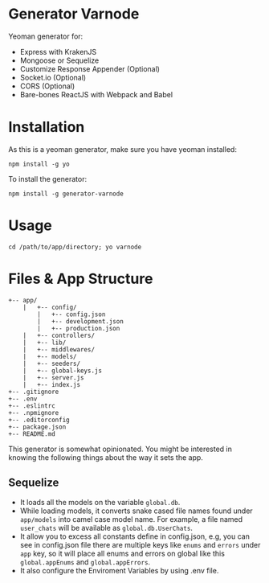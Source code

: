 # Generator Varnode

Yeoman generator for:

* Express with KrakenJS
* Mongoose or Sequelize
* Customize Response Appender (Optional)
* Socket.io (Optional)
* CORS (Optional)
* Bare-bones ReactJS with Webpack and Babel

# Installation

As this is a yeoman generator, make sure you have yeoman installed:

  `npm install -g yo`
  
To install the generator:

  `npm install -g generator-varnode`
  
# Usage

  `cd /path/to/app/directory; yo varnode`
  
# Files & App Structure

    +-- app/
        |   +-- config/
            |   +-- config.json
            |   +-- development.json
            |   +-- production.json
        |   +-- controllers/
        |   +-- lib/
        |   +-- middlewares/
        |   +-- models/
        |   +-- seeders/
        |   +-- global-keys.js
        |   +-- server.js
        |   +-- index.js
    +-- .gitignore
    +-- .env
    +-- .eslintrc
    +-- .npmignore
    +-- .editorconfig
    +-- package.json
    +-- README.md

This generator is somewhat opinionated. You might be interested in knowing the following things about the way it sets the app.

## Sequelize

* It loads all the models on the variable `global.db`.
* While loading models, it converts snake cased file names found under `app/models` into camel case model name. For example, a file named `user_chats` will be available as `global.db.UserChats`.
* It allow you to excess all constants define in config.json, e.g,
you can see in config.json file there are multiple keys like `enums` and `errors` under `app` key, so it will place all enums and errors on global like this `global.appEnums` and `global.appErrors`.
* It also configure the Enviroment Variables by using .env file.

